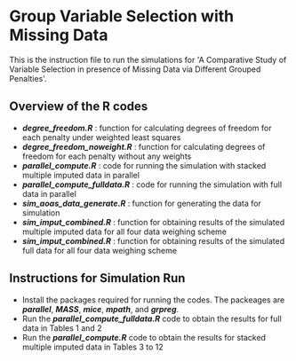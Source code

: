 # Group Variable Selection with Missing Data
This is the instruction file to run the simulations for 'A Comparative Study of Variable Selection in presence of Missing Data via Different Grouped Penalties'.

## Overview of the R codes
* ***degree_freedom.R*** : function for calculating degrees of freedom for each penalty under weighted least squares
* ***degree_freedom_noweight.R*** : function for calculating degrees of freedom for each penalty without any weights
* ***parallel_compute.R*** : code for running the simulation with stacked multiple imputed data in parallel
* ***parallel_compute_fulldata.R*** : code for running the simulation with full data in parallel
* ***sim_aoas_data_generate.R*** : function for generating the data for simulation
* ***sim_imput_combined.R*** : function for obtaining results of the simulated multiple imputed data for all four data weighing scheme
* ***sim_imput_combined.R*** : function for obtaining results of the simulated full data for all four data weighing scheme

## Instructions for Simulation Run
* Install the packages required for running the codes. The packeages are ***parallel***, ***MASS***, ***mice***, ***mpath***, and ***grpreg***.
* Run the ***parallel_compute_fulldata.R*** code to obtain the results for full data in Tables 1 and 2
* Run the ***parallel_compute.R*** code to obtain the results for stacked multiple imputed data in Tables 3 to 12
